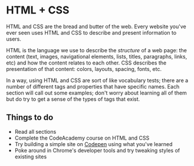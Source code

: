 # HTML + CSS
HTML and CSS are the bread and butter of the web. Every website you've ever seen uses HTML and CSS to describe and present information to users.

HTML is the language we use to describe the *structure* of a web page: the content (text, images, navigational elements, lists, titles, paragraphs, links, etc) and how the content relates to each other. CSS describes the presentation of that content: colors, layouts, spacing, fonts, etc.

In a way, using HTML and CSS are sort of like vocabulary tests; there are a number of different tags and properties that have specific names. Each section will call out some examples; don't worry about learning all of them but do try to get a sense of the types of tags that exist.

## Things to do
- Read all sections
- Complete the CodeAcademy course on HTML and CSS
- Try building a simple site on [Codepen](http://codepen.io/pen/) using what you've learned
- Poke around in Chrome's developer tools and try tweaking styles of existing sites